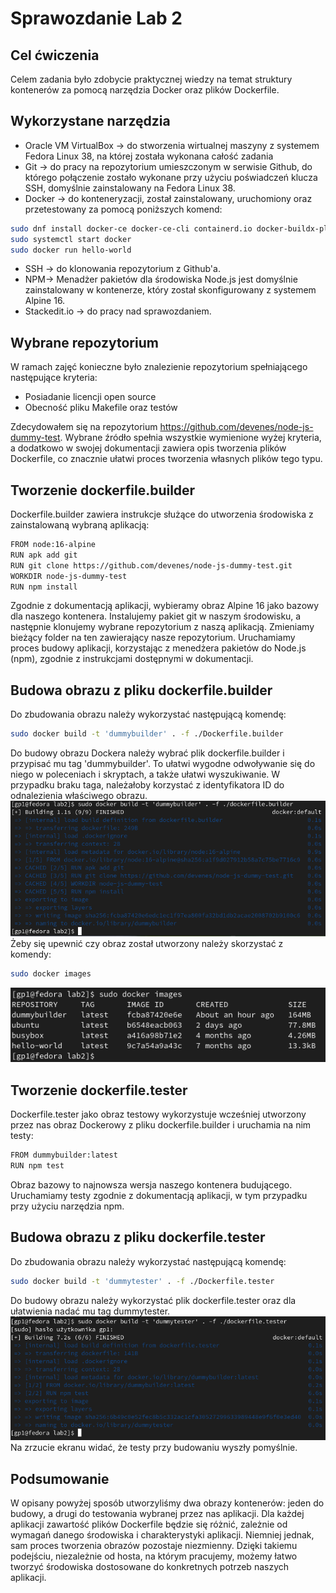 # Sprawozdanie Lab 2
## Cel ćwiczenia
Celem zadania było zdobycie praktycznej wiedzy na temat struktury kontenerów za pomocą narzędzia Docker oraz plików Dockerfile.
## Wykorzystane narzędzia
- Oracle VM VirtualBox -> do stworzenia wirtualnej maszyny z systemem Fedora Linux 38, na której została wykonana całość zadania
- Git -> do pracy na repozytorium umieszczonym w serwisie Github, do którego połączenie zostało wykonane przy użyciu poświadczeń klucza SSH, domyślnie zainstalowany na Fedora Linux 38.
- Docker -> do konteneryzacji, został zainstalowany, uruchomiony oraz przetestowany za pomocą poniższych komend:
```bash
sudo dnf install docker-ce docker-ce-cli containerd.io docker-buildx-plugin docker-compose-plugin
sudo systemctl start docker
sudo docker run hello-world
```
- SSH -> do klonowania repozytorium z Github'a.
- NPM-> Menadżer pakietów dla środowiska Node.js jest domyślnie zainstalowany w kontenerze, który został skonfigurowany z systemem Alpine 16.
- Stackedit.io -> do pracy nad sprawozdaniem.
## Wybrane repozytorium
W ramach zajęć konieczne było znalezienie repozytorium spełniającego następujące kryteria:
- Posiadanie licencji open source
- Obecność pliku Makefile oraz testów

Zdecydowałem się na repozytorium https://github.com/devenes/node-js-dummy-test. Wybrane źródło spełnia wszystkie wymienione wyżej kryteria, a dodatkowo w swojej dokumentacji zawiera opis tworzenia plików Dockerfile, co znacznie ułatwi proces tworzenia własnych plików tego typu.
## Tworzenie dockerfile.builder
Dockerfile.builder zawiera instrukcje służące do utworzenia środowiska z zainstalowaną wybraną aplikacją:
```bash
FROM node:16-alpine
RUN apk add git
RUN git clone https://github.com/devenes/node-js-dummy-test.git
WORKDIR node-js-dummy-test
RUN npm install
```
Zgodnie z dokumentacją aplikacji, wybieramy obraz Alpine 16 jako bazowy dla naszego kontenera. Instalujemy pakiet git w naszym środowisku, a następnie klonujemy wybrane repozytorium z naszą aplikacją. Zmieniamy bieżący folder na ten zawierający nasze repozytorium. Uruchamiamy proces budowy aplikacji, korzystając z menedżera pakietów do Node.js (npm), zgodnie z instrukcjami dostępnymi w dokumentacji.
## Budowa obrazu z pliku dockerfile.builder
Do zbudowania obrazu należy wykorzystać następującą komendę:
```bash
sudo docker build -t 'dummybuilder' . -f ./Dockerfile.builder
```
Do budowy obrazu Dockera należy wybrać plik dockerfile.builder i przypisać mu tag 'dummybuilder'. To ułatwi wygodne odwoływanie się do niego w poleceniach i skryptach, a także ułatwi wyszukiwanie. W przypadku braku taga, należałoby korzystać z identyfikatora ID do odnalezienia właściwego obrazu.
![](image1.png)
Żeby się upewnić czy obraz został utworzony należy skorzystać z komendy:
```bash
sudo docker images
```
![](image2.png)

## Tworzenie dockerfile.tester
Dockerfile.tester jako obraz testowy wykorzystuje wcześniej utworzony przez nas obraz Dockerowy z pliku dockerfile.builder i uruchamia na nim testy:
```bash
FROM dummybuilder:latest
RUN npm test
```

Obraz bazowy to najnowsza wersja naszego kontenera budującego. Uruchamiamy testy zgodnie z dokumentacją aplikacji, w tym przypadku przy użyciu narzędzia npm.
## Budowa obrazu z pliku dockerfile.tester
Do zbudowania obrazu należy wykorzystać następującą komendę:
```bash
sudo docker build -t 'dummytester' . -f ./Dockerfile.tester
```
Do budowy obrazu należy wykorzystać plik dockerfile.tester oraz dla ułatwienia nadać mu tag dummytester.
![](image3.png)
Na zrzucie ekranu widać, że testy przy budowaniu wyszły pomyślnie.
## Podsumowanie
W opisany powyżej sposób utworzyliśmy dwa obrazy kontenerów: jeden do budowy, a drugi do testowania wybranej przez nas aplikacji. Dla każdej aplikacji zawartość plików Dockerfile będzie się różnić, zależnie od wymagań danego środowiska i charakterystyki aplikacji. Niemniej jednak, sam proces tworzenia obrazów pozostaje niezmienny. Dzięki takiemu podejściu, niezależnie od hosta, na którym pracujemy, możemy łatwo tworzyć środowiska dostosowane do konkretnych potrzeb naszych aplikacji.
